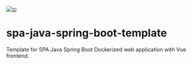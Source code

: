 [![ci](https://github.com/vartdalen/spa-java-spring-boot-template/workflows/ci/badge.svg)](https://github.com/vartdalen/spa-java-spring-boot-template/actions?workflow=ci)

# spa-java-spring-boot-template
Template for SPA Java Spring Boot Dockerized web application with Vue frontend.
